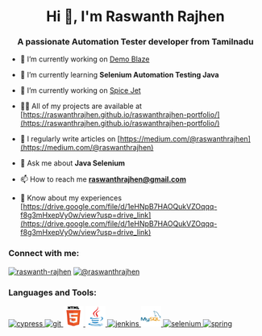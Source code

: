 <h1 align="center">Hi 👋, I'm Raswanth Rajhen</h1>
<h3 align="center">A passionate Automation Tester developer from Tamilnadu</h3>

- 🔭 I’m currently working on [Demo Blaze](https://github.com/raswanthrajhen/DemoBlaze.git)

- 🌱 I’m currently learning **Selenium Automation Testing Java**

- 👯 I’m currently working on [Spice Jet](https://github.com/raswanthrajhen/Project-one-sepicejet.git)

- 👨‍💻 All of my projects are available at [https://raswanthrajhen.github.io/raswanthrajhen-portfolio/](https://raswanthrajhen.github.io/raswanthrajhen-portfolio/)

- 📝 I regularly write articles on [https://medium.com/@raswanthrajhen](https://medium.com/@raswanthrajhen)

- 💬 Ask me about **Java Selenium**

- 📫 How to reach me **raswanthrajhen@gmail.com**

- 📄 Know about my experiences [https://drive.google.com/file/d/1eHNpB7HAOQukVZOqqq-f8g3mHxepVy0w/view?usp=drive_link](https://drive.google.com/file/d/1eHNpB7HAOQukVZOqqq-f8g3mHxepVy0w/view?usp=drive_link)

<h3 align="left">Connect with me:</h3>
<p align="left">
<a href="https://linkedin.com/in/raswanth-rajhen" target="blank"><img align="center" src="https://raw.githubusercontent.com/rahuldkjain/github-profile-readme-generator/master/src/images/icons/Social/linked-in-alt.svg" alt="raswanth-rajhen" height="30" width="40" /></a>
<a href="https://medium.com/@raswanthrajhen" target="blank"><img align="center" src="https://raw.githubusercontent.com/rahuldkjain/github-profile-readme-generator/master/src/images/icons/Social/medium.svg" alt="@raswanthrajhen" height="30" width="40" /></a>
</p>

<h3 align="left">Languages and Tools:</h3>
<p align="left"> <a href="https://www.cypress.io" target="_blank" rel="noreferrer"> <img src="https://raw.githubusercontent.com/simple-icons/simple-icons/6e46ec1fc23b60c8fd0d2f2ff46db82e16dbd75f/icons/cypress.svg" alt="cypress" width="40" height="40"/> </a> <a href="https://git-scm.com/" target="_blank" rel="noreferrer"> <img src="https://www.vectorlogo.zone/logos/git-scm/git-scm-icon.svg" alt="git" width="40" height="40"/> </a> <a href="https://www.w3.org/html/" target="_blank" rel="noreferrer"> <img src="https://raw.githubusercontent.com/devicons/devicon/master/icons/html5/html5-original-wordmark.svg" alt="html5" width="40" height="40"/> </a> <a href="https://www.java.com" target="_blank" rel="noreferrer"> <img src="https://raw.githubusercontent.com/devicons/devicon/master/icons/java/java-original.svg" alt="java" width="40" height="40"/> </a> <a href="https://www.jenkins.io" target="_blank" rel="noreferrer"> <img src="https://www.vectorlogo.zone/logos/jenkins/jenkins-icon.svg" alt="jenkins" width="40" height="40"/> </a> <a href="https://www.mysql.com/" target="_blank" rel="noreferrer"> <img src="https://raw.githubusercontent.com/devicons/devicon/master/icons/mysql/mysql-original-wordmark.svg" alt="mysql" width="40" height="40"/> </a> <a href="https://www.selenium.dev" target="_blank" rel="noreferrer"> <img src="https://raw.githubusercontent.com/detain/svg-logos/780f25886640cef088af994181646db2f6b1a3f8/svg/selenium-logo.svg" alt="selenium" width="40" height="40"/> </a> <a href="https://spring.io/" target="_blank" rel="noreferrer"> <img src="https://www.vectorlogo.zone/logos/springio/springio-icon.svg" alt="spring" width="40" height="40"/> </a> </p>
